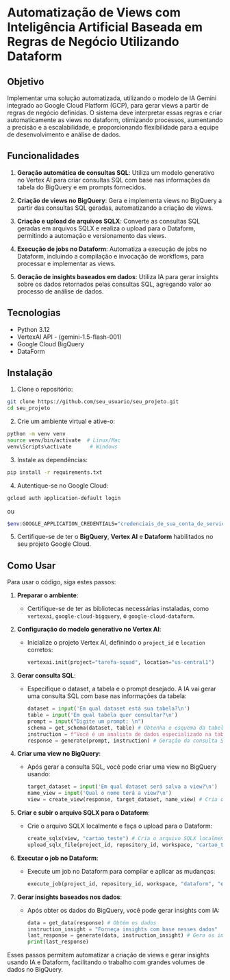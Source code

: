 # Automatização de Views com Inteligência Artificial Baseada em Regras de Negócio Utilizando Dataform

## Objetivo

Implementar uma solução automatizada, utilizando o modelo de IA Gemini integrado ao Google Cloud Platform (GCP), para gerar views a partir de regras de negócio definidas. O sistema deve interpretar essas regras e criar automaticamente as views no dataform, otimizando processos, aumentando a precisão e a escalabilidade, e proporcionando flexibilidade para a equipe de desenvolvimento e análise de dados.

## Funcionalidades

1. **Geração automática de consultas SQL**: Utiliza um modelo generativo no Vertex AI para criar consultas SQL com base nas informações da tabela do BigQuery e em prompts fornecidos.

2. **Criação de views no BigQuery**: Gera e implementa views no BigQuery a partir das consultas SQL geradas, automatizando a criação de views.

3. **Criação e upload de arquivos SQLX**: Converte as consultas SQL geradas em arquivos SQLX e realiza o upload para o Dataform, permitindo a automação e versionamento das views.

4. **Execução de jobs no Dataform**: Automatiza a execução de jobs no Dataform, incluindo a compilação e invocação de workflows, para processar e implementar as views.

5. **Geração de insights baseados em dados**: Utiliza IA para gerar insights sobre os dados retornados pelas consultas SQL, agregando valor ao processo de análise de dados.

## Tecnologias

- Python 3.12
- VertexAI API - (gemini-1.5-flash-001)
- Google Cloud BigQuery
- DataForm

## Instalação

1. Clone o repositório:

```bash
git clone https://github.com/seu_usuario/seu_projeto.git
cd seu_projeto
```

2. Crie um ambiente virtual e ative-o:

```bash
python -m venv venv
source venv/bin/activate  # Linux/Mac
venv\Scripts\activate      # Windows
```

3. Instale as dependências:

```bash
pip install -r requirements.txt
```

4. Autentique-se no Google Cloud:

```bash
gcloud auth application-default login
```
ou
```bash
$env:GOOGLE_APPLICATION_CREDENTIALS="credenciais_de_sua_conta_de_serviço"
```

5. Certifique-se de ter o **BigQuery**, **Vertex AI** e **Dataform** habilitados no seu projeto Google Cloud.

## Como Usar
Para usar o código, siga estes passos:

1. **Preparar o ambiente**:
   - Certifique-se de ter as bibliotecas necessárias instaladas, como `vertexai`, `google-cloud-bigquery`, e `google-cloud-dataform`.

2. **Configuração do modelo generativo no Vertex AI**:
   - Inicialize o projeto Vertex AI, definindo o `project_id` e `location` corretos:
     ```python
     vertexai.init(project="tarefa-squad", location="us-central1")
     ```

3. **Gerar consulta SQL**:
   - Especifique o dataset, a tabela e o prompt desejado. A IA vai gerar uma consulta SQL com base nas informações da tabela:
     ```python
     dataset = input('Em qual dataset está sua tabela?\n')
     table = input('Em qual tabela quer consultar?\n')
     prompt = input("Digite um prompt: \n")
     schema = get_schema(dataset, table) # Obtenha o esquema da tabela
     instruction = f"Você é um analista de dados especializado na tabela ({dataset}.{table}). SCHEMA: {schema}"
     response = generate(prompt, instruction) # Geração da consulta SQL
     ```

4. **Criar uma view no BigQuery**:
   - Após gerar a consulta SQL, você pode criar uma view no BigQuery usando:
     ```python
     target_dataset = input('Em qual dataset será salva a view?\n')
     name_view = input('Qual o nome terá a view?\n')
     view = create_view(response, target_dataset, name_view) # Cria o script SQLX
     ```

5. **Criar e subir o arquivo SQLX para o Dataform**:
   - Crie o arquivo SQLX localmente e faça o upload para o Dataform:
     ```python
     create_sqlx(view, "cartao_teste") # Cria o arquivo SQLX localmente
     upload_sqlx_file(project_id, repository_id, workspace, "cartao_teste.sqlx", "eventos_view.sqlx") # Upload do arquivo
     ```

6. **Executar o job no Dataform**:
   - Execute um job no Dataform para compilar e aplicar as mudanças:
     ```python
     execute_job(project_id, repository_id, workspace, "dataform", "eventos_view")
     ```

7. **Gerar insights baseados nos dados**:
   - Após obter os dados do BigQuery, você pode gerar insights com IA:
     ```python
     data = get_data(response) # Obtém os dados
     instruction_insight = "Forneça insights com base nesses dados"
     last_response = generate(data, instruction_insight) # Gera os insights
     print(last_response)
     ```

Esses passos permitem automatizar a criação de views e gerar insights usando IA e Dataform, facilitando o trabalho com grandes volumes de dados no BigQuery.